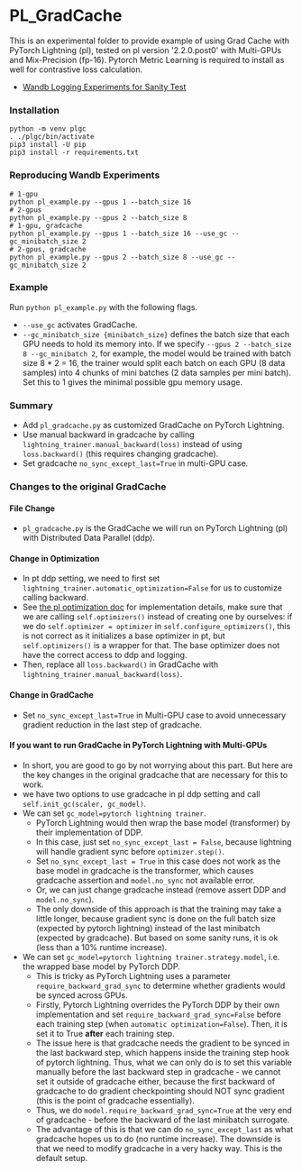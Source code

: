 # PL_GradCache

This is an experimental folder to provide example of using Grad Cache with PyTorch Lightning (pl), tested on pl version '2.2.0.post0' with Multi-GPUs and Mix-Precision (fp-16). Pytorch Metric Learning is required to install as well for contrastive loss calculation.

- [Wandb Logging Experiments for Sanity Test](https://api.wandb.ai/links/xyznlp/nmf8d551)

### Installation

```
python -m venv plgc
. ./plgc/bin/activate
pip3 install -U pip
pip3 install -r requirements.txt
```

### Reproducing Wandb Experiments

```
# 1-gpu
python pl_example.py --gpus 1 --batch_size 16
# 2-gpus
python pl_example.py --gpus 2 --batch_size 8
# 1-gpu, gradcache
python pl_example.py --gpus 1 --batch_size 16 --use_gc --gc_minibatch_size 2
# 2-gpus, gradcache
python pl_example.py --gpus 2 --batch_size 8 --use_gc --gc_minibatch_size 2
```

### Example

Run `python pl_example.py` with the following flags.

* `--use_gc` activates GradCache.
* `--gc_minibatch_size {minibatch_size}` defines the batch size that each GPU needs to hold its memory into. If we specify `--gpus 2 --batch_size 8 --gc_minibatch 2`, for example, the model would be trained with batch size 8 * 2 = 16, the trainer would split each batch on each GPU (8 data samples) into 4 chunks of mini batches (2 data samples per mini batch). Set this to 1 gives the minimal possible gpu memory usage.

### Summary

- Add `pl_gradcache.py` as customized GradCache on PyTorch Lightning.
- Use manual backward in gradcache by calling `lightning_trainer.manual_backward(loss)` instead of using `loss.backward()` (this requires changing gradcache).
- Set gradcache `no_sync_except_last=True` in multi-GPU case.

### Changes to the original GradCache

#### File Change
- `pl_gradcache.py` is the GradCache we will run on PyTorch Lightning (pl) with Distributed Data Parallel (ddp).

#### Change in Optimization
- In pt ddp setting, we need to first set `lightning_trainer.automatic_optimization=False` for us to customize calling backward.
- See [the pl optimization doc](https://lightning.ai/docs/pytorch/stable/common/optimization.html) for implementation details, make sure that we are calling `self.optimizers()` instead of creating one by ourselves: if we do `self.optimizer = optimizer` in `self.configure_optimizers()`, this is not correct as it initializes a base optimizer in pt, but `self.optimizers()` is a wrapper for that. The base optimizer does not have the correct access to ddp and logging.
- Then, replace all `loss.backward()` in GradCache with `lightning_trainer.manual_backward(loss)`.

#### Change in GradCache
- Set `no_sync_except_last=True` in Multi-GPU case to avoid unnecessary gradient reduction in the last step of gradcache.

#### If you want to run GradCache in PyTorch Lightning with Multi-GPUs
- In short, you are good to go by not worrying about this part. But here are the key changes in the original gradcache that are necessary for this to work.
- we have two options to use gradcache in pl ddp setting and call `self.init_gc(scaler, gc_model)`.
- We can set `gc_model=pytorch lightning trainer`.
  - PyTorch Lightning would then wrap the base model (transformer) by their implementation of DDP. 
  - In this case, just set `no_sync_except_last = False`, because lightning will handle gradient sync before `optimizer.step()`.
  - Set `no_sync_except_last = True` in this case does not work as the base model in gradcache is the transformer, which causes gradcache assertion and `model.no_sync` not available error.
  - Or, we can just change gradcache instead (remove assert DDP and `model.no_sync`). 
  - The only downside of this approach is that the training may take a little longer, because gradient sync is done on the full batch size (expected by pytorch lightning) instead of the last minibatch (expected by gradcache). But based on some sanity runs, it is ok (less than a 10% runtime increase).
- We can set `gc_model=pytorch lightning trainer.strategy.model`, i.e. the wrapped base model by PyTorch DDP.
  - This is tricky as PyTorch Lightning uses a parameter `require_backward_grad_sync` to determine whether gradients would be synced across GPUs.
  - Firstly, Pytorch Lightning overrides the PyTorch DDP by their own implementation and set `require_backward_grad_sync=False` before each training step (when `automatic optimization=False`). Then, it is set it to True **after** each training step. 
  - The issue here is that gradcache needs the gradient to be synced in the last backward step, which happens inside the training step hook of pytorch lightning. Thus, what we can only do is to set this variable manually before the last backward step in gradcache - we cannot set it outside of gradcache either, because the first backward of gradcache to do gradient checkpointing should NOT sync gradient (this is the point of gradcache essentially). 
  - Thus, we do `model.require_backward_grad_sync=True` at the very end of gradcache - before the backward of the last minibatch surrogate.
  - The advantage of this is that we can do `no_sync_except_last` as what gradcache hopes us to do (no runtime increase). The downside is that we need to modify gradcache in a very hacky way. This is the default setup.
